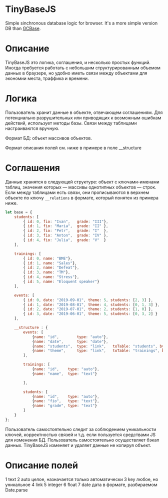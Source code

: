 # TinyBaseJS
Simple sinchronous database logic for browser.
It's a more simple version DB than [GCBase](https://github.com/GuardCat/GCBaseJS).

# Описание
TinyBaseJS это логика, соглашения, и несколько простых функций. Иногда требуется работать с небольшим структурированным объемом данных в браузере, но удобно иметь связи между объектами для экономии места, траффика и времени.

# Логика
Пользователь хранит данные в объекте, отвечающем соглашениям. Для потенциально разрушительных или приводящих к возможным ошибкам действий, использует методы базы. Связи между таблицами настраиваются вручную.

Формат БД: объект массивов объектов.

Формат описания полей см. ниже в примере в поле __structure

# Соглашения
Данные хранятся в следующей структуре: объект с ключами-именами таблиц, значения которых — массивы однотипных объектов — строк. Если между таблицами есть связи, они прописываются в верхнем объекте по ключу ```__relations``` в формате, который понятен из примера ниже.
```javascript
let base = {
	students: [
		{ id: 0, fio: "Ivan",	grade: "III"},
		{ id: 1, fio: "Maria",	grade: "II"	},
		{ id: 2, fio: "Petr",	grade: "I"	},
		{ id: 3, fio: "Anton",	grade: "IV"	},
		{ id: 4, fio: "Julia",	grade: "V"	}
	],

	trainings: [
		{ id: 0, name: "BME"},
		{ id: 1, name: "Sales"},
		{ id: 2, name: "Defeat"},
		{ id: 3, name: "TM"},
		{ id: 4, name: "Stress"},
		{ id: 5, name: "Eloquent speaker"}
	],

	events: [
		{ id: 0, date: "2019-09-01", theme: 5, students: [2, 3] },
		{ id: 1, date: "2019-08-01", theme: 4, students: [0, 1, 3] },
		{ id: 2, date: "2019-07-01", theme: 2, students: [1, 0] },
		{ id: 3, date: "2019-06-01", theme: 5, students: [0, 3, 2] }
	],

	__structure : {
		events: [
			{name: "id",		type: "auto"},
			{name: "date",		type: "date"},
			{name: "students",	type: "link",	toTable: "students", byField: "id", from: "many", to: "one"},
			{name: "theme",		type: "link",	toTable: "trainings", byField: "id", from: "one", to: "one"}
		],

		trainings: [
			{name: "id",	type: "auto"},
			{name: "name",	type: "text"}

		],

		students: [
			{name: "id",	type: "auto"},
			{name: "fio",	type: "text"},
			{name: "grade", type: "text"}
		]
	}
};
```
Пользователь самостоятельно следит за соблюдением уникальности ключей, корректностью связей и т.д. если пользуется средствами JS для изменения БД.
Пользователь самостоятельно осуществляет бэкап данных. TinyBaseJS изменяет и удаляет данные не копируя объект.

# Описание полей
1 text
2 auto		целое, назначается только автоматически
3 key		любое, но уникальное
4 link
5 integer
6 float
7 date		дата в формате, разбираемом Date.parse


